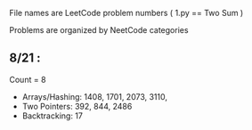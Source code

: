 File names are LeetCode problem numbers ( 1.py == Two Sum )

Problems are organized by NeetCode categories

## 8/21 :

Count = 8

- Arrays/Hashing: 1408, 1701, 2073, 3110,
- Two Pointers: 392, 844, 2486
- Backtracking: 17
